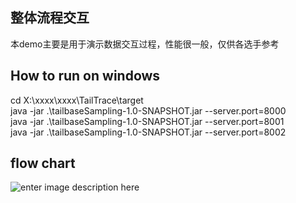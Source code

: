 ## 整体流程交互
本demo主要是用于演示数据交互过程，性能很一般，仅供各选手参考

## How to run on windows
cd X:\xxxx\xxxx\TailTrace\target  
java -jar .\tailbaseSampling-1.0-SNAPSHOT.jar --server.port=8000  
java -jar .\tailbaseSampling-1.0-SNAPSHOT.jar --server.port=8001  
java -jar .\tailbaseSampling-1.0-SNAPSHOT.jar --server.port=8002  

## flow chart
![enter image description here](https://tianchi-public.oss-cn-hangzhou.aliyuncs.com/public/files/forum/158937741003137571589377409737.png)
